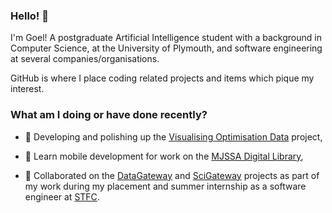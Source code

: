 ### Hello! 👋

I'm Goel! A postgraduate Artificial Intelligence student with a background in Computer Science, at the University of Plymouth, and software engineering at several companies/organisations.

GitHub is where I place coding related projects and items which pique my interest.

### What am I doing or have done recently?

- 🔭 Developing and polishing up the [Visualising Optimisation Data](https://github.com/GoelBiju/Visualising-Optimisation-Data) project,

- 🌱 Learn mobile development for work on the [MJSSA Digital Library](https://github.com/MJSSA/digital-library-mobile),

- 👯 Collaborated on the [DataGateway](https://github.com/ral-facilities/datagateway) and [SciGateway](https://github.com/ral-facilities/scigateway) projects as part of my work during my placement and summer internship as a software engineer at [STFC](https://www.ukri.org/councils/stfc/).


<!--
**GoelBiju/goelbiju** is a ✨ _special_ ✨ repository because its `README.md` (this file) appears on your GitHub profile.

Here are some ideas to get you started:

- 🔭 I’m currently working on ...
- 🌱 I’m currently learning ...
- 👯 I’m looking to collaborate on ...
- 🤔 I’m looking for help with ...
- 💬 Ask me about ...
- 📫 How to reach me: ...
- 😄 Pronouns: ...
- ⚡ Fun fact: ...
-->
